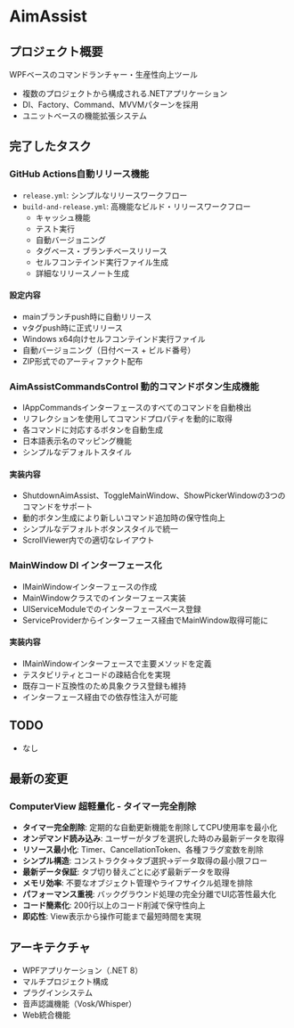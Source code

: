﻿# AimAssist

## プロジェクト概要
WPFベースのコマンドランチャー・生産性向上ツール
- 複数のプロジェクトから構成される.NETアプリケーション
- DI、Factory、Command、MVVMパターンを採用
- ユニットベースの機能拡張システム

## 完了したタスク
### GitHub Actions自動リリース機能
- `release.yml`: シンプルなリリースワークフロー
- `build-and-release.yml`: 高機能なビルド・リリースワークフロー
  - キャッシュ機能
  - テスト実行
  - 自動バージョニング
  - タグベース・ブランチベースリリース
  - セルフコンテインド実行ファイル生成
  - 詳細なリリースノート生成

#### 設定内容
- mainブランチpush時に自動リリース
- vタグpush時に正式リリース
- Windows x64向けセルフコンテインド実行ファイル
- 自動バージョニング（日付ベース + ビルド番号）
- ZIP形式でのアーティファクト配布

### AimAssistCommandsControl 動的コマンドボタン生成機能
- IAppCommandsインターフェースのすべてのコマンドを自動検出
- リフレクションを使用してコマンドプロパティを動的に取得
- 各コマンドに対応するボタンを自動生成
- 日本語表示名のマッピング機能
- シンプルなデフォルトスタイル

#### 実装内容
- ShutdownAimAssist、ToggleMainWindow、ShowPickerWindowの3つのコマンドをサポート
- 動的ボタン生成により新しいコマンド追加時の保守性向上
- シンプルなデフォルトボタンスタイルで統一
- ScrollViewer内での適切なレイアウト

### MainWindow DI インターフェース化
- IMainWindowインターフェースの作成
- MainWindowクラスでのインターフェース実装
- UIServiceModuleでのインターフェースベース登録
- ServiceProviderからインターフェース経由でMainWindow取得可能に

#### 実装内容
- IMainWindowインターフェースで主要メソッドを定義
- テスタビリティとコードの疎結合化を実現
- 既存コード互換性のため具象クラス登録も維持
- インターフェース経由での依存性注入が可能

## TODO
- なし

## 最新の変更
### ComputerView 超軽量化 - タイマー完全削除
- **タイマー完全削除**: 定期的な自動更新機能を削除してCPU使用率を最小化
- **オンデマンド読み込み**: ユーザーがタブを選択した時のみ最新データを取得
- **リソース最小化**: Timer、CancellationToken、各種フラグ変数を削除
- **シンプル構造**: コンストラクタ→タブ選択→データ取得の最小限フロー
- **最新データ保証**: タブ切り替えごとに必ず最新データを取得
- **メモリ効率**: 不要なオブジェクト管理やライフサイクル処理を排除
- **パフォーマンス重視**: バックグラウンド処理の完全分離でUI応答性最大化
- **コード簡素化**: 200行以上のコード削減で保守性向上
- **即応性**: View表示から操作可能まで最短時間を実現

## アーキテクチャ
- WPFアプリケーション（.NET 8）
- マルチプロジェクト構成
- プラグインシステム
- 音声認識機能（Vosk/Whisper）
- Web統合機能
